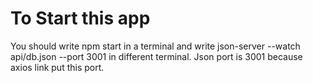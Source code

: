 # To Start this app
You should write npm start in a terminal and write json-server --watch api/db.json --port 3001 in different terminal.
Json port is 3001 because axios link put this port.

